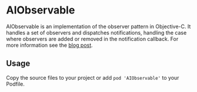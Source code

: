 # AIObservable

AIObservable is an implementation of the observer pattern in Objective-C. It handles a set of observers and dispatches notifications, handling the case where observers are added or removed in the notification callback. For more information see the [blog post](http://a-coding.com/observer-pattern-in-objective-c/).


## Usage
Copy the source files to your project or add `pod 'AIObservable'` to your Podfile.
